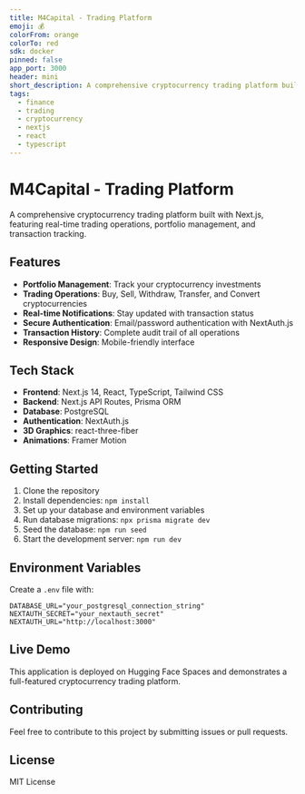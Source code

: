 ```yaml
---
title: M4Capital - Trading Platform
emoji: 💰
colorFrom: orange
colorTo: red
sdk: docker
pinned: false
app_port: 3000
header: mini
short_description: A comprehensive cryptocurrency trading platform built with Next.js
tags:
  - finance
  - trading
  - cryptocurrency
  - nextjs
  - react
  - typescript
---
```


# M4Capital - Trading Platform

A comprehensive cryptocurrency trading platform built with Next.js, featuring real-time trading operations, portfolio management, and transaction tracking.

## Features

- **Portfolio Management**: Track your cryptocurrency investments
- **Trading Operations**: Buy, Sell, Withdraw, Transfer, and Convert cryptocurrencies
- **Real-time Notifications**: Stay updated with transaction status
- **Secure Authentication**: Email/password authentication with NextAuth.js
- **Transaction History**: Complete audit trail of all operations
- **Responsive Design**: Mobile-friendly interface

## Tech Stack

- **Frontend**: Next.js 14, React, TypeScript, Tailwind CSS
- **Backend**: Next.js API Routes, Prisma ORM
- **Database**: PostgreSQL
- **Authentication**: NextAuth.js
- **3D Graphics**: react-three-fiber
- **Animations**: Framer Motion

## Getting Started

1. Clone the repository
2. Install dependencies: `npm install`
3. Set up your database and environment variables
4. Run database migrations: `npx prisma migrate dev`
5. Seed the database: `npm run seed`
6. Start the development server: `npm run dev`

## Environment Variables

Create a `.env` file with:

```
DATABASE_URL="your_postgresql_connection_string"
NEXTAUTH_SECRET="your_nextauth_secret"
NEXTAUTH_URL="http://localhost:3000"
```

## Live Demo

This application is deployed on Hugging Face Spaces and demonstrates a full-featured cryptocurrency trading platform.

## Contributing

Feel free to contribute to this project by submitting issues or pull requests.

## License

MIT License
